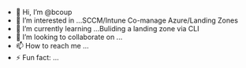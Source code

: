 - 👋 Hi, I’m @bcoup
- 👀 I’m interested in ...SCCM/Intune Co-manage Azure/Landing Zones
- 🌱 I’m currently learning ...Buliding a landing zone via CLI
- 💞️ I’m looking to collaborate on ...
- 📫 How to reach me ...
- ⚡ Fun fact: ...

<!---
bcoup/bcoup is a ✨ special ✨ repository because its `README.md` (this file) appears on your GitHub profile.
You can click the Preview link to take a look at your changes.
--->
